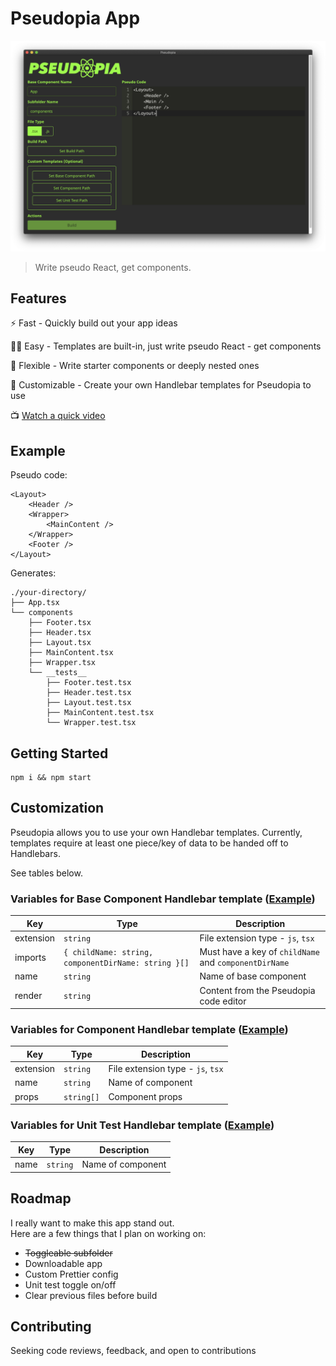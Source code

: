 # Pseudopia App

![Pseudopia App Screenshot](pseudopia.png)

> Write pseudo React, get components.

## Features

⚡️ Fast - Quickly build out your app ideas 

👍🏻 Easy - Templates are built-in, just write pseudo React - get components

🦑 Flexible - Write starter components or deeply nested ones 

🧩 Customizable - Create your own Handlebar templates for Pseudopia to use

📺 [Watch a quick video](https://res.cloudinary.com/setholito/video/upload/v1600137138/pseudopia/pseudopia-intro-short.mp4)

## Example

Pseudo code:

```
<Layout>
    <Header />
    <Wrapper>
        <MainContent />
    </Wrapper>
    <Footer />
</Layout>
```

Generates:

```
./your-directory/
├── App.tsx
└── components
    ├── Footer.tsx
    ├── Header.tsx
    ├── Layout.tsx
    ├── MainContent.tsx
    ├── Wrapper.tsx
    └── __tests__
        ├── Footer.test.tsx
        ├── Header.test.tsx
        ├── Layout.test.tsx
        ├── MainContent.test.tsx
        └── Wrapper.test.tsx
```

## Getting Started

```
npm i && npm start
```

## Customization

Pseudopia allows you to use your own Handlebar templates.
Currently, templates require at least one piece/key of data to be handed off to Handlebars.

See tables below.

### Variables for Base Component Handlebar template ([Example](src/hbs-templates/base-component.hbs))

| Key       | Type                                                | Description                                           |
| --------- | --------------------------------------------------- | ----------------------------------------------------- |
| extension | `string`                                            | File extension type - `js`, `tsx`                     |
| imports   | `{ childName: string, componentDirName: string }[]` | Must have a key of `childName` and `componentDirName` |
| name      | `string`                                            | Name of base component                                |
| render    | `string`                                            | Content from the Pseudopia code editor                |

### Variables for Component Handlebar template ([Example](src/hbs-templates/component.hbs))

| Key       | Type       | Description                       |
| --------- | ---------- | --------------------------------- |
| extension | `string`   | File extension type - `js`, `tsx` |
| name      | `string`   | Name of component                 |
| props     | `string[]` | Component props                   |

### Variables for Unit Test Handlebar template ([Example](src/hbs-templates/unit-test.hbs))

| Key  | Type     | Description       |
| ---- | -------- | ----------------- |
| name | `string` | Name of component |

## Roadmap

I really want to make this app stand out.  
Here are a few things that I plan on working on:

- ~~Toggleable subfolder~~
- Downloadable app
- Custom Prettier config
- Unit test toggle on/off
- Clear previous files before build

## Contributing

Seeking code reviews, feedback, and open to contributions
